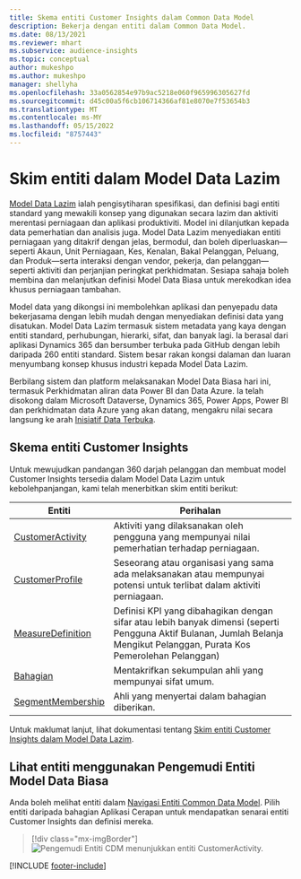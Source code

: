 ```yaml
---
title: Skema entiti Customer Insights dalam Common Data Model
description: Bekerja dengan entiti dalam Common Data Model.
ms.date: 08/13/2021
ms.reviewer: mhart
ms.subservice: audience-insights
ms.topic: conceptual
author: mukeshpo
ms.author: mukeshpo
manager: shellyha
ms.openlocfilehash: 33a0562854e97b9ac5218e060f965996305627fd
ms.sourcegitcommit: d45c00a5f6cb106714366af81e8070e7f53654b3
ms.translationtype: MT
ms.contentlocale: ms-MY
ms.lasthandoff: 05/15/2022
ms.locfileid: "8757443"
---
```

# <a name="entity-schemas-in-common-data-model"></a>Skim entiti dalam Model Data Lazim



[Model Data Lazim](/common-data-model/) ialah pengisytiharan spesifikasi, dan definisi bagi entiti standard yang mewakili konsep yang digunakan secara lazim dan aktiviti merentasi perniagaan dan aplikasi produktiviti. Model ini dilanjutkan kepada data pemerhatian dan analisis juga. Model Data Lazim menyediakan entiti perniagaan yang ditakrif dengan jelas, bermodul, dan boleh diperluaskan—seperti Akaun, Unit Perniagaan, Kes, Kenalan, Bakal Pelanggan, Peluang, dan Produk—serta interaksi dengan vendor, pekerja, dan pelanggan—seperti aktiviti dan perjanjian peringkat perkhidmatan. Sesiapa sahaja boleh membina dan melanjutkan definisi Model Data Biasa untuk merekodkan idea khusus perniagaan tambahan.

Model data yang dikongsi ini membolehkan aplikasi dan penyepadu data bekerjasama dengan lebih mudah dengan menyediakan definisi data yang disatukan. Model Data Lazim termasuk sistem metadata yang kaya dengan entiti standard, perhubungan, hierarki, sifat, dan banyak lagi. Ia berasal dari aplikasi Dynamics 365 dan bersumber terbuka pada GitHub dengan lebih daripada 260 entiti standard. Sistem besar rakan kongsi dalaman dan luaran menyumbang konsep khusus industri kepada Model Data Lazim.

Berbilang sistem dan platform melaksanakan Model Data Biasa hari ini, termasuk Perkhidmatan aliran data Power BI dan Data Azure. Ia telah disokong dalam Microsoft Dataverse, Dynamics 365, Power Apps, Power BI dan perkhidmatan data Azure yang akan datang, mengakru nilai secara langsung ke arah [Inisiatif Data Terbuka](https://dynamics.microsoft.com/en-us/open-data-initiative/).

## <a name="customer-insights-entity-schemas"></a>Skema entiti Customer Insights

Untuk mewujudkan pandangan 360 darjah pelanggan dan membuat model Customer Insights tersedia dalam Model Data Lazim untuk kebolehpanjangan, kami telah menerbitkan skim entiti berikut:

| Entiti | Perihalan |
|---------|---------|
|[CustomerActivity](/common-data-model/schema/core/applicationcommon/foundationcommon/crmcommon/solutions/customerinsights/customeractivity) | Aktiviti yang dilaksanakan oleh pengguna yang mempunyai nilai pemerhatian terhadap perniagaan. |
|[CustomerProfile](/common-data-model/schema/core/applicationcommon/foundationcommon/crmcommon/solutions/customerinsights/customerprofile) | Seseorang atau organisasi yang sama ada melaksanakan atau mempunyai potensi untuk terlibat dalam aktiviti perniagaan. |
|[MeasureDefinition](/common-data-model/schema/core/applicationcommon/foundationcommon/crmcommon/solutions/customerinsights/measuredefinition) | Definisi KPI yang dibahagikan dengan sifar atau lebih banyak dimensi (seperti Pengguna Aktif Bulanan, Jumlah Belanja Mengikut Pelanggan, Purata Kos Pemerolehan Pelanggan) |
|[Bahagian](/common-data-model/schema/core/applicationcommon/foundationcommon/crmcommon/solutions/customerinsights/segment) | Mentakrifkan sekumpulan ahli yang mempunyai sifat umum. |
|[SegmentMembership](/common-data-model/schema/core/applicationcommon/foundationcommon/crmcommon/solutions/customerinsights/segmentmembership) | Ahli yang menyertai dalam bahagian diberikan. |

Untuk maklumat lanjut, lihat dokumentasi tentang [Skim entiti Customer Insights dalam Model Data Lazim](/common-data-model/schema/core/applicationcommon/foundationcommon/crmcommon/solutions/customerinsights/overview).

## <a name="view-entities-using-the-common-data-model-entity-navigator"></a>Lihat entiti menggunakan Pengemudi Entiti Model Data Biasa

Anda boleh melihat entiti dalam [Navigasi Entiti Common Data Model](https://microsoft.github.io/CDM/). Pilih entiti daripada bahagian Aplikasi Cerapan untuk mendapatkan senarai entiti Customer Insights dan definisi mereka.
> [!div class="mx-imgBorder"]
> ![Pengemudi Entiti CDM menunjukkan entiti CustomerActivity.](media/CDM-entity-navigator.png "Pengemudi Entiti CDM menunjukkan entiti CustomerActivity")


[!INCLUDE [footer-include](includes/footer-banner.md)]
